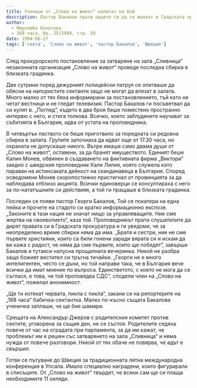 ```yaml
---
title: Ученици от „Слово на живот“ налитат на бой
description: Пастор Бакалов прати овцете си да се жалват в Градската прокуратура и избяга при жена си
author: 
  - Миролюба Бенатова
  - 168 часа, бр. 25/1994, стр. 20
date: 1994-06-27
tags: ['секта', 'Слово на живот', 'пастор Бакалов', 'Швеция']
---
```


След прокурорското постановление за затваряне на зала „Сливница“
незаконната организация „Слово на живот“ проведе последна сбирка
в близката градинка.

Две сутрини поред дежурният полицейски патрул се опитваше да обясни
на напористите сектанти защо не могат да влязат в залата. Много
малко от тях бяха информирани за постановлението, тъй като не четат
вестници и не гледат телевизия. Пастор Бакалов ги посъветвал да си
купят в. „Поглед“, където в два броя беше поместено пространно
интервю с него, и стига толкова. Всичко, което заблудените научават
за събитията в България, идва от устата на проповедника.

В четвъртък паството се беше приготвило за поредната си редовна сбирка
в залата. Групите започнаха да идват още от 17.30 часа, но охраната не
допускаше никого. Вътре имаше само двама души от „Слово на живот“,
оставени, за да бранят имуществото. Единият беше Калин Монев, обвинен в
създаването на фиктивната фирма „Виктори“ заедно с шведския проповедник
Кале Лилия, която служела като параван на истинсаката дейност на
скандинавеца в България. Според осведомени Монев скоропостижно пристигнал
от провинцията за да наблюдава отблизо акцията. Всички единоверци се
консултираха с него за по-нататъшните си действияя, а той ги пращаше в
близката градинка.

Последен се появи пастор Георги Бакалов, Той се покатери на една пейка
и прочете на стадото си кратко информационно експозе. „Законите в тази
нация не значат нищо за управляващите. Ние сме жертва на своеволието“,
каза той. Проповедникът прати слушателите да дирят правата си в Градската
прокуратура и ги уведоми, че за неопределено време сбирки няма да има.
„Братя и сестри, ние не сме първите християни, които са били гонени заради
вярата си и искам да ви кажа с радост, че няма да сме първите, които ще
победят“, завърши Бакалов и тутакси напусна прощалната вечеринка. Никой
не разбра защо божият вестител си тръгна тичайки. „Георги не е много
интелигентен, често се дъни, но той направи така, че в България вече
всички да имат мнение по въпроса. Единстветото, с което не мога да се
съглася, е това, че той проповядва СДС“, сподели член на „Слово на живот“,
пожелал анонимност.

„Ще ти изтекат червата, пикла с пикла“, закани се на репортерите на
„168 часа“ бабичка-сектантка. Малко по-късно същата Бакалова ученичка
заплаши, че ще бие шамари.

Срещата на Александър Джеров с родителския комитет против сектите,
уговорена за същия ден, не се състоя. Родителите седяха повече от
час на оградата при парламента, за да им кажат, че проблемът им е
решен със затварянето на зала „Сливница“ и няма нужда от повече
разговори. Никой от тях обаче не повярва, че адът е свършил.

Готви се пътуване до Швеция за традиционната лятна международна
конференция в Упсала. Имало специално наградени, които фигурирали
в списъците. От „Слово на живот“ твърдят, че всеки сам ще си плаща
необходимите 11 хиляди.
